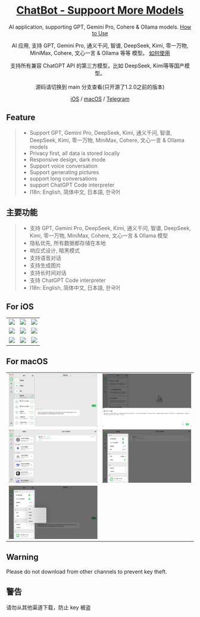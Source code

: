 <div align="center">

<h1 align="center"><a href="https://apps.apple.com/app/id6499505508">ChatBot - Suppoort More Models<a/></h1>

AI application, supporting GPT, Gemini Pro, Cohere & Ollama
models. [How to Use](./USAGE.md)

AI 应用, 支持 GPT, Gemini Pro, 通义千问, 智谱, DeepSeek, Kimi, 零一万物, MiniMax, Cohere, 文心一言  & Ollama 等等
模型。 [如何使用](./USAGE.md)

支持所有兼容 ChatGPT API 的第三方模型，比如 DeepSeek, Kimi等等国产模型。
<br />
<br />
源码请切换到 main 分支查看(只开源了1.2.0之前的版本)
<br />
<center> <a href="https://apps.apple.com/app/id6499505508">iOS</a> / <a href="https://apps.apple.com/app/id6499505508" >macOS</a> / <a href="https://t.me/chatbot_all" >Telegram</a> </center>
</div>

## Feature

> * Support GPT, Gemini Pro, DeepSeek, Kimi, 通义千问, 智谱, DeepSeek, Kimi, 零一万物, MiniMax, Cohere, 文心一言 & Ollama models
>* Privacy first, all data is stored locally
>* Responsive design, dark mode
>* Support voice conversation
>* Support generating pictures
>* support long conversations
>* support ChatGPT Code interpreter
>* I18n: English, 简体中文, 日本語, 한국어

## 主要功能

> * 支持 GPT, Gemini Pro, DeepSeek, Kimi, 通义千问, 智谱, DeepSeek, Kimi, 零一万物, MiniMax, Cohere, 文心一言 & Ollama 模型
>* 隐私优先, 所有数据都存储在本地
>* 响应式设计, 暗黑模式
>* 支持语音对话
>* 支持生成图片
>* 支持长时间对话
>* 支持 ChatGPT Code interpreter
>* I18n: English, 简体中文, 日本語, 한국어

## For iOS

<table>

<tr>

<td><center><img src="https://github.com/ChatBot-All/chatbot-app/blob/main/art/1.PNG"  /></center></td>
<td><center><img src="https://github.com/ChatBot-All/chatbot-app/blob/main/art/2.PNG"   /></center></td>
<td><center><img src="https://github.com/ChatBot-All/chatbot-app/blob/main/art/3.PNG"   /></center></td>

</tr>

<tr>

<td><center><img src="https://github.com/ChatBot-All/chatbot-app/blob/main/art/4.PNG"  /></center></td>
<td><center><img src="https://github.com/ChatBot-All/chatbot-app/blob/main/art/5.PNG" /></center></td>
<td><center><img src="https://github.com/ChatBot-All/chatbot-app/blob/main/art/6.PNG"  /></center></td>

</tr>
<tr>

<td><center><img src="https://github.com/ChatBot-All/chatbot-app/blob/main/art/7.PNG" /></center></td>
<td><center><img src="https://github.com/ChatBot-All/chatbot-app/blob/main/art/8.PNG"   /></center></td>
<td><center><img src="https://github.com/ChatBot-All/chatbot-app/blob/main/art/9.PNG"  /></center></td>

</tr>
</table>

## For macOS

<table>

<tr>

<td><center><img src="https://github.com/ChatBot-All/chatbot-app/blob/main/art/mac_1.png"   /></center></td>
<td><center><img src="https://github.com/ChatBot-All/chatbot-app/blob/main/art/mac_2.png"   /></center></td>
</tr>
<tr>
<td><center><img src="https://github.com/ChatBot-All/chatbot-app/blob/main/art/mac_3.png"  /></center></td>
<td><center><img src="https://github.com/ChatBot-All/chatbot-app/blob/main/art/mac_4.png" /></center></td>

</tr>
<tr>
<td><center><img src="https://github.com/ChatBot-All/chatbot-app/blob/main/art/mac_5.png"  /></center></td>

</tr>

</table>

## Warning

Please do not download from other channels to prevent key theft.

## 警告

请勿从其他渠道下载，防止 key 被盗





